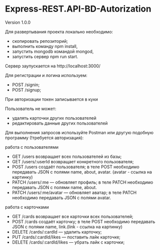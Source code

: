 # Express-REST.API-BD-Autorization
Version 1.0.0

Для развертывания проекта локально необходимо:

- скопировать репозиторий;
- выполнить команду npm install,
- запустить mongodb командой mongod,
- запустить сервер npm run start.

Сервер заупускается на http://localhost:3000/

Для регистрации и логина используем:

- POST /signin;
- POST /signup;

При авторизации токен записывается в куки

Пользователь не может:
- удалять карточки других пользователей
- редактировать данные других пользователей

Для выполнения запросов используйте Postman или другую подобную программу (!требуется авторизация):

работа с пользователями
- GET /users возвращает всех пользователей из базы;
- GET /users/:userId возвращает конкретного пользователя;
- POST /users создаёт пользователя;
    в теле POST необходимо передавать JSON с полями name, about, avatar. (avatar - ссылка на картинку)
- PATCH /users/:me — обновляет профиль;
    в теле PATCH необходимо передавать JSON с полями name, about.
- PATCH /users/:me/avatar — обновляет аватар;
    в теле PATCH необходимо передавать JSON с полями avatar.

работа с карточками
- GET /cards возвращает все карточки всех пользователей;
- POST /cards создаёт карточку;
    в теле POST необходимо передавать JSON с полями name, link.(link - ссылка на картинку)
- DELETE /cards/:cardId — удалить карточку;
- PUT /cards/:cardId/likes — поставить лайк карточке;
- DELETE /cards/:cardId/likes — убрать лайк с карточки;
